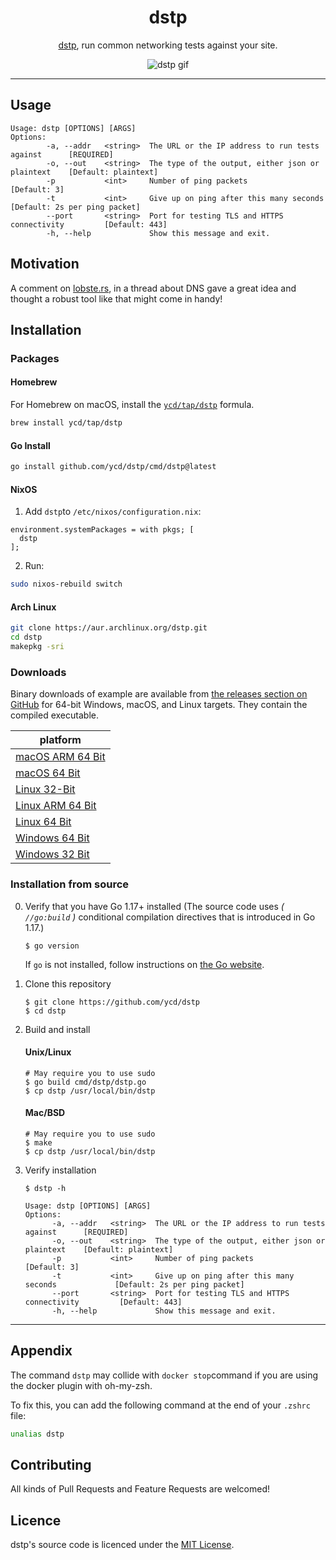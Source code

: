 <div align="center">
<h1>dstp</h1>

[dstp](https://github.com/ycd/dstp), run common networking tests against your site.

![dstp gif](assets/dstp.png)

</div>


---

## Usage

```
Usage: dstp [OPTIONS] [ARGS]
Options:
        -a, --addr   <string>  The URL or the IP address to run tests against      [REQUIRED]
        -o, --out    <string>  The type of the output, either json or plaintext    [Default: plaintext] 
        -p           <int>     Number of ping packets                              [Default: 3]
        -t           <int>     Give up on ping after this many seconds             [Default: 2s per ping packet]
        --port       <string>  Port for testing TLS and HTTPS connectivity         [Default: 443]
        -h, --help             Show this message and exit.
```

## Motivation

A comment on [lobste.rs](https://lobste.rs/s/qtsklv/how_do_you_tell_if_problem_is_caused_by_dns#c_1nqkdp), in a thread
about DNS gave a great idea and thought a robust tool like that might come in handy!

## Installation

### Packages

#### Homebrew

For Homebrew on macOS, install the [`ycd/tap/dstp`](https://github.com/ycd/homebrew-tap#readme) formula.

```zsh
brew install ycd/tap/dstp
```

#### Go Install

```zsh
go install github.com/ycd/dstp/cmd/dstp@latest
```

#### NixOS

1. Add `dstp`to `/etc/nixos/configuration.nix`:

```
environment.systemPackages = with pkgs; [
  dstp
];
```

2. Run:

```zsh
sudo nixos-rebuild switch
```

#### Arch Linux

```bash
git clone https://aur.archlinux.org/dstp.git
cd dstp
makepkg -sri
```

### Downloads

Binary downloads of example are available from [the releases section on GitHub](https://github.com/ycd/dstp/releases/)
for 64-bit Windows, macOS, and Linux targets. They contain the compiled executable.

| platform     |
| ----------- | 
| [macOS ARM 64 Bit](https://github.com/ycd/dstp/releases/download/v0.4.0/dstp_0.4.0_darwin_arm64.tar.gz)
| [macOS 64 Bit](https://github.com/ycd/dstp/releases/download/v0.4.0/dstp_0.4.0_darwin_x86_64.tar.gz)
| [Linux 32-Bit](https://github.com/ycd/dstp/releases/download/v0.4.0/dstp_0.4.0_linux_i386.tar.gz)
| [Linux ARM 64 Bit](https://github.com/ycd/dstp/releases/download/v0.4.0/dstp_0.4.0_linux_arm64.tar.gz)
| [Linux 64 Bit](https://github.com/ycd/dstp/releases/download/v0.4.0/dstp_0.4.0_linux_x86_64.tar.gz)
| [Windows 64 Bit](https://github.com/ycd/dstp/releases/download/v0.4.0/dstp_0.4.0_windows_x86_64.zip)
| [Windows 32 Bit](https://github.com/ycd/dstp/releases/download/v0.4.0/dstp_0.4.0_windows_i386.zip)

### Installation from source

0. Verify that you have Go 1.17+ installed (The source code uses _( `//go:build` )_ conditional compilation directives
   that is introduced in Go 1.17.)

   ```
   $ go version
   ```

   If `go` is not installed, follow instructions on [the Go website](https://golang.org/doc/install).

1. Clone this repository

   ```
   $ git clone https://github.com/ycd/dstp 
   $ cd dstp
   ```

2. Build and install

   #### Unix/Linux
   ```
   # May require you to use sudo
   $ go build cmd/dstp/dstp.go
   $ cp dstp /usr/local/bin/dstp
   ```

   #### Mac/BSD
   ```
   # May require you to use sudo
   $ make
   $ cp dstp /usr/local/bin/dstp
   ```

3. Verify installation

   ```
   $ dstp -h 

   Usage: dstp [OPTIONS] [ARGS]
   Options:
         -a, --addr   <string>  The URL or the IP address to run tests against      [REQUIRED]
         -o, --out    <string>  The type of the output, either json or plaintext    [Default: plaintext]
         -p           <int>     Number of ping packets                              [Default: 3]
         -t           <int>     Give up on ping after this many seconds             [Default: 2s per ping packet]
         --port       <string>  Port for testing TLS and HTTPS connectivity         [Default: 443]
         -h, --help             Show this message and exit.
   ```

---

## Appendix

The command `dstp` may collide with `docker stop`command if you are using the docker plugin with oh-my-zsh. 

To fix this, you can add the following command at the end of your `.zshrc` file:

```zsh
unalias dstp
```

## Contributing

All kinds of Pull Requests and Feature Requests are welcomed!

## Licence

dstp's source code is licenced under the [MIT License](https://choosealicense.com/licenses/mit/).
